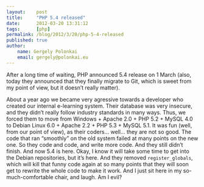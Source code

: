 ```yaml
---
layout:    post
title:     "PHP 5.4 released"
date:      2012-03-20 13:31:12
tags:      [php]
permalink: /blog/2012/3/20/php-5-4-released
published: true
author:
    name: Gergely Polonkai
    email: gergely@polonkai.eu
---
```


After a long time of waiting, PHP announced 5.4 release on 1 March (also,
today they announced that they finally migrate to Git, which is sweet from my
point of view, but it doesn’t really matter).

About a year ago we became very agressive towards a developer who created our
internal e-learning system. Their database was very insecure, and they didn’t
really follow industry standards in many ways. Thus, we forced them to move
from Windows + Apache 2.0 + PHP 5.2 + MySQL 4.0 to Debian Linux 6.0 + Apache
2.2 + PHP 5.3 + MySQL 5.1. It was fun (well, from our point of view), as their
coders… well… they are not so good. The code that ran “smoothly” on the
old system failed at many points on the new one. So they code and code, and
write more code. And they still didn’t finish. And now 5.4 is here. Okay, I
know it will take some time to get into the Debian repositories, but it’s
here. And they removed `register_globals`, which will kill that funny code again
at so many points that they will soon get to rewrite the whole code to make it
work. And I just sit here in my so-much-comfortable chair, and laugh. Am I
evil?
